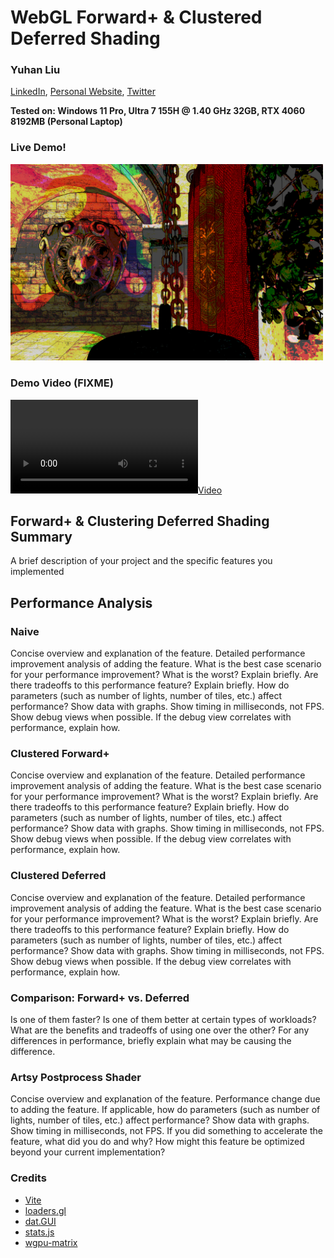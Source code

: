 WebGL Forward+ & Clustered Deferred Shading
======================

### Yuhan Liu

[LinkedIn](https://www.linkedin.com/in/yuhan-liu-), [Personal Website](https://liuyuhan.me/), [Twitter](https://x.com/yuhanl_?lang=en)

**Tested on: Windows 11 Pro, Ultra 7 155H @ 1.40 GHz 32GB, RTX 4060 8192MB (Personal Laptop)**

### Live Demo!

<a href="[http://TODO.github.io/Project4-WebGPU-Forward-Plus-and-Clustered-Deferred](https://yuhanliu-tech.github.io/WebGPU-Forward-Plus-and-Clustered-Deferred/)">
    <img src="img/cover.png" width="500"/>
</a>

### Demo Video (FIXME)

[![](img/video.mp4)](TODO)

## Forward+ & Clustering Deferred Shading Summary

A brief description of your project and the specific features you implemented

## Performance Analysis

### Naive

Concise overview and explanation of the feature.
Detailed performance improvement analysis of adding the feature.
What is the best case scenario for your performance improvement? What is the worst? Explain briefly.
Are there tradeoffs to this performance feature? Explain briefly.
How do parameters (such as number of lights, number of tiles, etc.) affect performance? Show data with graphs.
Show timing in milliseconds, not FPS.
Show debug views when possible.
If the debug view correlates with performance, explain how.

### Clustered Forward+

Concise overview and explanation of the feature.
Detailed performance improvement analysis of adding the feature.
What is the best case scenario for your performance improvement? What is the worst? Explain briefly.
Are there tradeoffs to this performance feature? Explain briefly.
How do parameters (such as number of lights, number of tiles, etc.) affect performance? Show data with graphs.
Show timing in milliseconds, not FPS.
Show debug views when possible.
If the debug view correlates with performance, explain how.


### Clustered Deferred

Concise overview and explanation of the feature.
Detailed performance improvement analysis of adding the feature.
What is the best case scenario for your performance improvement? What is the worst? Explain briefly.
Are there tradeoffs to this performance feature? Explain briefly.
How do parameters (such as number of lights, number of tiles, etc.) affect performance? Show data with graphs.
Show timing in milliseconds, not FPS.
Show debug views when possible.
If the debug view correlates with performance, explain how.

### Comparison: Forward+ vs. Deferred

Is one of them faster?
Is one of them better at certain types of workloads?
What are the benefits and tradeoffs of using one over the other?
For any differences in performance, briefly explain what may be causing the difference.

### Artsy Postprocess Shader

Concise overview and explanation of the feature.
Performance change due to adding the feature.
If applicable, how do parameters (such as number of lights, number of tiles, etc.) affect performance? Show data with graphs.
Show timing in milliseconds, not FPS.
If you did something to accelerate the feature, what did you do and why?
How might this feature be optimized beyond your current implementation?

### Credits

- [Vite](https://vitejs.dev/)
- [loaders.gl](https://loaders.gl/)
- [dat.GUI](https://github.com/dataarts/dat.gui)
- [stats.js](https://github.com/mrdoob/stats.js)
- [wgpu-matrix](https://github.com/greggman/wgpu-matrix)
